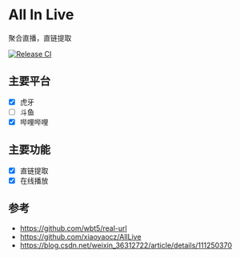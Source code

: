 # All In Live

聚合直播，直链提取

[![Release CI](https://github.com/ZeroDevi1/all-in-one-live/actions/workflows/release.yml/badge.svg)](https://github.com/ZeroDevi1/all-in-one-live/actions/workflows/release.yml)
## 主要平台

- [x] 虎牙
- [ ] 斗鱼
- [x] 哔哩哔哩

## 主要功能

- [x] 直链提取
- [x] 在线播放

## 参考
- https://github.com/wbt5/real-url
- https://github.com/xiaoyaocz/AllLive
- https://blog.csdn.net/weixin_36312722/article/details/111250370
